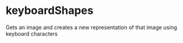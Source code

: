 # keyboardShapes
Gets an image and creates a new representation of that image using keyboard characters
